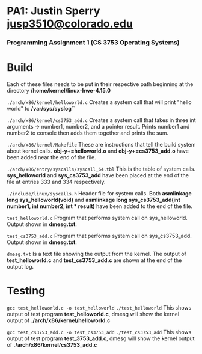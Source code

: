 # PA1: Justin Sperry jusp3510@colorado.edu
### Programming Assignment 1 (CS 3753 Operating Systems)


# Build

Each of these files needs to be put in their respective path beginning at the directory **/home/kernel/linux-hwe-4.15.0**

```./arch/x86/kernel/helloworld.c``` Creates a system call that will print "hello world" to **/var/sys/syslog**``

```./arch/x86/kernel/cs3753_add.c``` Creates a system call that takes in three int arguments -> number1, number2, and a pointer result.
Prints number1 and number2 to console then adds them together and prints the sum.

```./arch/x86/kernel/Makefile``` These are instructions that tell the build system about kernel calls. **obj-y+=helloworld.o** and **obj-y+=cs3753_add.o** 
have been added near the end of the file.

```./arch/x86/entry/syscalls/syscall_64.tbl``` This is the table of system calls.
**sys_helloworld** and **sys_cs3753_add** have been placed at the end of the file at entries 333 and 334 respectively.

```./include/linux/syscalls.h``` Header file for system calls. Both **asmlinkage long sys_helloworld(void)** and 
**asmlinkage long sys_cs3753_add(int number1, int number2, int * result)** have been added to the end of the file.

```test_helloworld.c``` Program that performs system call on sys_helloworld. Output shown in **dmesg.txt**.

```test_cs3753_add.c``` Program that performs system call on sys_cs3753_add. Output shown in **dmesg.txt**.

```dmesg.txt``` Is a text file showing the output from the kernel. The output of **test_helloworld.c** and **test_cs3753_add.c** are shown at the end of the output log.


# Testing

```gcc test_helloworld.c -o test_helloworld```
```./test_helloworld```
This shows output of test program **test_helloworld.c**, dmesg will show the kernel output of **./arch/x86/kernel/helloworld.c**

```gcc test_cs3753_add.c -o test_cs3753_add```
```./test_cs3753_add```
This shows output of test program **test_3753_add.c**, dmesg will show the kernel output of **./arch/x86/kernel/cs3753_add.c**
